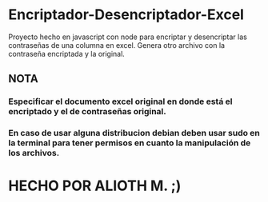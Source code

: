 # Encriptador-Desencriptador-Excel
Proyecto hecho en javascript con node para encriptar y desencriptar las contraseñas de una columna en excel. Genera otro archivo con la contraseña encriptada y la original.

## NOTA
### Especificar el documento excel original en donde está el encriptado y el de contraseñas original.
### En caso de usar alguna distribucion debian deben usar sudo en la terminal para tener permisos en cuanto la manipulación de los archivos.

# HECHO POR ALIOTH M. ;)
